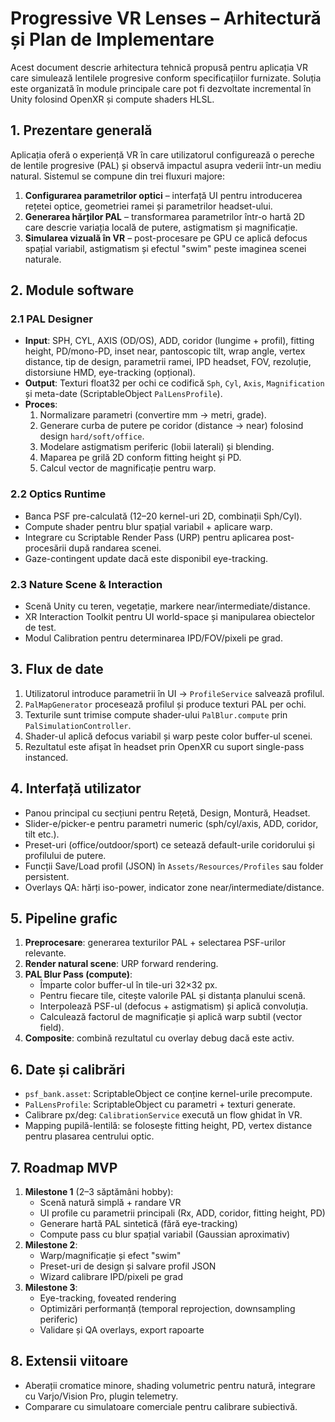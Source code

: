 # Progressive VR Lenses – Arhitectură și Plan de Implementare

Acest document descrie arhitectura tehnică propusă pentru aplicația VR care simulează lentilele progresive conform specificațiilor furnizate. Soluția este organizată în module principale care pot fi dezvoltate incremental în Unity folosind OpenXR și compute shaders HLSL.

## 1. Prezentare generală

Aplicația oferă o experiență VR în care utilizatorul configurează o pereche de lentile progresive (PAL) și observă impactul asupra vederii într-un mediu natural. Sistemul se compune din trei fluxuri majore:

1. **Configurarea parametrilor optici** – interfață UI pentru introducerea rețetei optice, geometriei ramei și parametrilor headset-ului.
2. **Generarea hărților PAL** – transformarea parametrilor într-o hartă 2D care descrie variația locală de putere, astigmatism și magnificație.
3. **Simularea vizuală în VR** – post-procesare pe GPU ce aplică defocus spațial variabil, astigmatism și efectul "swim" peste imaginea scenei naturale.

## 2. Module software

### 2.1 PAL Designer

- **Input**: SPH, CYL, AXIS (OD/OS), ADD, coridor (lungime + profil), fitting height, PD/mono-PD, inset near, pantoscopic tilt, wrap angle, vertex distance, tip de design, parametrii ramei, IPD headset, FOV, rezoluție, distorsiune HMD, eye-tracking (opțional).
- **Output**: Texturi float32 per ochi ce codifică `Sph`, `Cyl`, `Axis`, `Magnification` și meta-date (ScriptableObject `PalLensProfile`).
- **Proces**:
  1. Normalizare parametri (convertire mm → metri, grade).
  2. Generare curba de putere pe coridor (distance → near) folosind design `hard/soft/office`.
  3. Modelare astigmatism periferic (lobii laterali) și blending.
  4. Maparea pe grilă 2D conform fitting height și PD.
  5. Calcul vector de magnificație pentru warp.

### 2.2 Optics Runtime

- Banca PSF pre-calculată (12–20 kernel-uri 2D, combinații Sph/Cyl).
- Compute shader pentru blur spațial variabil + aplicare warp.
- Integrare cu Scriptable Render Pass (URP) pentru aplicarea post-procesării după randarea scenei.
- Gaze-contingent update dacă este disponibil eye-tracking.

### 2.3 Nature Scene & Interaction

- Scenă Unity cu teren, vegetație, markere near/intermediate/distance.
- XR Interaction Toolkit pentru UI world-space și manipularea obiectelor de test.
- Modul Calibration pentru determinarea IPD/FOV/pixeli pe grad.

## 3. Flux de date

1. Utilizatorul introduce parametrii în UI → `ProfileService` salvează profilul.
2. `PalMapGenerator` procesează profilul și produce texturi PAL per ochi.
3. Texturile sunt trimise compute shader-ului `PalBlur.compute` prin `PalSimulationController`.
4. Shader-ul aplică defocus variabil și warp peste color buffer-ul scenei.
5. Rezultatul este afișat în headset prin OpenXR cu suport single-pass instanced.

## 4. Interfață utilizator

- Panou principal cu secțiuni pentru Rețetă, Design, Montură, Headset.
- Slider-e/picker-e pentru parametri numeric (sph/cyl/axis, ADD, coridor, tilt etc.).
- Preset-uri (office/outdoor/sport) ce setează default-urile coridorului și profilului de putere.
- Funcții Save/Load profil (JSON) în `Assets/Resources/Profiles` sau folder persistent.
- Overlays QA: hărți iso-power, indicator zone near/intermediate/distance.

## 5. Pipeline grafic

1. **Preprocesare**: generarea texturilor PAL + selectarea PSF-urilor relevante.
2. **Render natural scene**: URP forward rendering.
3. **PAL Blur Pass (compute)**:
   - Împarte color buffer-ul în tile-uri 32×32 px.
   - Pentru fiecare tile, citește valorile PAL și distanța planului scenă.
   - Interpolează PSF-ul (defocus + astigmatism) și aplică convoluția.
   - Calculează factorul de magnificație și aplică warp subtil (vector field).
4. **Composite**: combină rezultatul cu overlay debug dacă este activ.

## 6. Date și calibrări

- `psf_bank.asset`: ScriptableObject ce conține kernel-urile precompute.
- `PalLensProfile`: ScriptableObject cu parametri + texturi generate.
- Calibrare px/deg: `CalibrationService` execută un flow ghidat în VR.
- Mapping pupilă-lentilă: se folosește fitting height, PD, vertex distance pentru plasarea centrului optic.

## 7. Roadmap MVP

1. **Milestone 1** (2–3 săptămâni hobby):
   - Scenă natură simplă + randare VR
   - UI profile cu parametrii principali (Rx, ADD, coridor, fitting height, PD)
   - Generare hartă PAL sintetică (fără eye-tracking)
   - Compute pass cu blur spațial variabil (Gaussian aproximativ)
2. **Milestone 2**:
   - Warp/magnificație și efect "swim"
   - Preset-uri de design și salvare profil JSON
   - Wizard calibrare IPD/pixeli pe grad
3. **Milestone 3**:
   - Eye-tracking, foveated rendering
   - Optimizări performanță (temporal reprojection, downsampling periferic)
   - Validare și QA overlays, export rapoarte

## 8. Extensii viitoare

- Aberații cromatice minore, shading volumetric pentru natură, integrare cu Varjo/Vision Pro, plugin telemetry.
- Comparare cu simulatoare comerciale pentru calibrare subiectivă.

